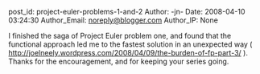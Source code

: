 post_id: project-euler-problems-1-and-2
Author: -jn-
Date: 2008-04-10 03:24:30
Author_Email: noreply@blogger.com
Author_IP: None

I finished the saga of Project Euler problem one, and found that the
functional approach led me to the fastest solution in an unexpected way (
http://joelneely.wordpress.com/2008/04/09/the-burden-of-fp-part-3/ ). Thanks
for the encouragement, and for keeping your series going.
